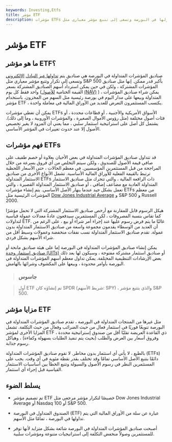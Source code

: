 ```yaml
---
keywords: Investing,Etfs
title: مؤشر ETF
description: مؤشرات ETFs هي صناديق يتم تداولها في البورصة وتسعى إلى تتبع مؤشر معياري مثل S &amp; amp؛ P 500 بأكبر قدر ممكن.
---
```


# مؤشر ETF
## ما هو مؤشر ETF؟

صناديق المؤشرات المتداولة في البورصة هي صناديق يتم [تداولها عبر التبادل](/etf) [الإلكتروني](/etf) وتسعى إلى تكرار وتتبع مؤشر معياري مثل S&P 500 بأكبر قدر ممكن. إنها مثل صناديق المؤشرات المشتركة ، ولكن في حين يمكن استرداد أسهم الصناديق المشتركة بسعر واحد فقط كل يوم (القيمة الختامية [للأصول](/nav) [(NAV)](/nav) ) ، يمكن شراء صناديق المؤشرات المتداولة وبيعها على مدار اليوم في بورصة رئيسية مثل السهم من المخزون. باستخدام مؤشر ETF ، يكتسب المستثمرون التعرض للعديد من الأوراق المالية في معاملة واحدة.

يمكن أن تغطي مؤشرات ETFs الأسواق الأمريكية والأجنبية ، أو قطاعات محددة ، أو فئات أصول مختلفة (مثل رؤوس الأموال الصغيرة ، والمؤشرات الأوروبية ، وما إلى ذلك). يشتمل كل أصل على استراتيجية استثمار سلبي ، مما يعني أن المزود لا يغير تخصيص الأصول إلا عند حدوث تغييرات في المؤشر الأساسي.

## فهم مؤشرات ETFs

قد تتداول صناديق المؤشرات المتداولة في بعض الأحيان بعلاوة أو خصم طفيف على صافي قيمة الأصول للصندوق ، ولكن سيتم التخلص من أي فروق بسرعة من خلال المراجحة من قبل المستثمرين المؤسسيين. في معظم الحالات ، حتى الأسعار اللحظية ترتبط بالقيمة الفعلية للأوراق المالية الأساسية. تشمل الأنواع الأخرى من صناديق الاستثمار المتداولة ETFs ذات الرافعة المالية ، والتي تتحرك مثل صناديق الاستثمار المتداولة العادية مع مضاعف إضافي ، أو صناديق الاستثمار المتداولة القصيرة ، والتي تعمل بشكل جيد عندما ينهار الأصل الأساسي. يتم إنشاء مؤشرات ETFs من معظم المؤشرات الرئيسية مثل [Dow Jones Industrial Average](/djia) و S&P 500 و Russell 2000.

هيكل الرسوم قابل للمقارنة مع أرخص صناديق الاستثمار المشتركة التي لا تحمل مؤشرًا كما تقاس بنسبة المصروفات ، لكن المستثمرين سيدفعون عادةً معدلات عمولة قياسية لتداولات ETF. غالبًا ما يتم فرض رسوم عليها عند إجراء أمر شراء أو بيع ، على الرغم من أن العديد من الوسطاء يقدمون مجموعة واسعة من صناديق الاستثمار المتداولة بدون عمولة. تقدم صناديق الاستثمار المتداولة نسب نفقات منخفضة وعمولات وسيط أقل من شراء الأسهم بشكل فردي.

يمكن إنشاء صناديق المؤشرات المتداولة في البورصة إما على هيئة صناديق مانحة أو [صناديق استثمار وحدة (UITs)](/uit) أو صناديق استثمار مشتركة مفتوحة ، وسيكون لها بعد ذلك بعض الإرشادات التنظيمية المختلفة. يمكن تداول معظم أسهم المؤشرات المتداولة في البورصة بأوامر محدودة ، وبيعها على المكشوف وشرائها بالهامش.

> ### جاسوس

> أول ETF تم إنشاؤه كان SPDR (شريط الأسهم: SPY) ، والذي يتتبع مؤشر S&P 500.

>

## مزايا مؤشر ETF

مثل غيرها من المنتجات المتداولة في البورصة ، تقدم صناديق المؤشرات المتداولة في البورصة تنويعًا فوريًا في استثمار فعال من حيث الضرائب وفعال من حيث التكلفة. تشمل المزايا الأخرى لمؤشر ETF ذي القاعدة العريضة تقلبًا أقل من صندوق إستراتيجية محددة ، وفروق أسعار بين العرض والطلب (بحيث يتم تنفيذ الطلبات بسهولة وكفاءة) ، وهياكل رسوم جذابة.

بالطبع ، لا يأتي أي استثمار بدون مخاطر. لا تقوم صناديق المؤشرات المتداولة (ETFs) دائمًا بتتبع الأصل الأساسي تمامًا وقد تختلف بقدر نقطة مئوية في أي وقت. يجب على المستثمرين النظر في رسوم الأصول والسيولة وتتبع الخطأ بين أساسيات الاستثمار القياسية قبل إجراء أي استثمار.

## يسلط الضوء

- تم تصميم مؤشر ETF خصيصًا لتكرار مؤشر مرجعي مثل Dow Jones Industrial Average أو Nasdaq 100 أو S&P 500.

- الصندوق المتداول في البورصة (ETF) عبارة عن سلة من الأوراق المالية التي يتم تداولها في البورصة ، تمامًا مثل الأسهم.

- أصبحت صناديق المؤشرات المتداولة في البورصة شائعة بشكل متزايد لأنها توفر للمستثمرين وصولاً منخفض التكلفة إلى استراتيجيات متنوعة ومؤشرات سلبية.

